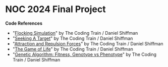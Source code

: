 # NOC 2024 Final Project

**Code References**

- "[Flocking Simulation](https://thecodingtrain.com/challenges/124-flocking-simulation)" by The Coding Train / Daniel Shiffman
- "[Seeking A Target](https://thecodingtrain.com/tracks/the-nature-of-code-2/noc/5-autonomous-agents/2-seeking-a-target)" by The Coding Train / Daniel Shiffman
- "[Attraction and Repulsion Forces](https://thecodingtrain.com/challenges/56-attraction-and-repulsion-forces)" by The Coding Train / Daniel Shiffman
- "[The Game of Life](https://thecodingtrain.com/tracks/the-nature-of-code-2/85-the-game-of-life)" by The Coding Train / Daniel Shiffman
- "[Genetic Algorithm: Fitness, Genotype vs Phenotype](https://thecodingtrain.com/tracks/the-nature-of-code-2/noc/9-genetic-algorithms/5-genotype-vs-phenotype)" by The Coding Train / Daniel Shiffman
